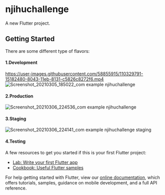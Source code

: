# njihuchallenge

A new Flutter project.

## Getting Started

There are some different type of flavors:

#### 1.Development
https://user-images.githubusercontent.com/58855915/110329791-15182480-8043-11eb-8131-c5826c8272f6.mp4
![Screenshot_20210305_185022_com example njihuchallenge](https://user-images.githubusercontent.com/58855915/110329892-2e20d580-8043-11eb-8d00-46decfa3e7b3.jpg)

#### 2.Production
![Screenshot_20210306_224536_com example njihuchallenge](https://user-images.githubusercontent.com/58855915/110330018-4abd0d80-8043-11eb-94cc-099986da7fe5.jpg)

#### 3.Staging
![Screenshot_20210306_224141_com example njihuchallenge staging](https://user-images.githubusercontent.com/58855915/110330067-56a8cf80-8043-11eb-957e-a9aff8935d20.jpg)

#### 4.Testing

A few resources to get you started if this is your first Flutter project:

- [Lab: Write your first Flutter app](https://flutter.dev/docs/get-started/codelab)
- [Cookbook: Useful Flutter samples](https://flutter.dev/docs/cookbook)

For help getting started with Flutter, view our
[online documentation](https://flutter.dev/docs), which offers tutorials,
samples, guidance on mobile development, and a full API reference.
